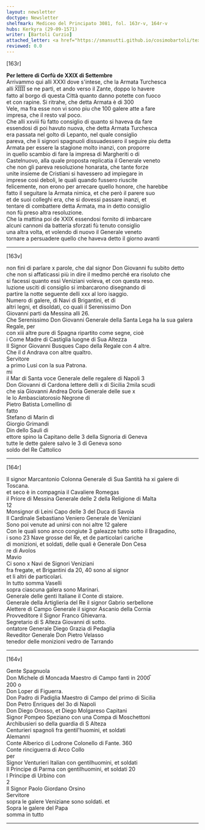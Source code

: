 ```yaml
---
layout: newsletter
doctype: Newsletter
shelfmark: Mediceo del Principato 3081, fol. 163r-v, 164r-v
hubs: Kerkyra (29-09-1571)
writer: [Bartoli Curzio]
attached_letter: <a href="https://smansutti.github.io/cosimobartoli/texts/TBD/">TBD</a>
reviewed: 0.0
---
```


[163r]  
  
  
<strong>Per lettere di Corfù de XXIX di Settembre</strong>  
Arrivammo qui alli XXXI dove s'intese, che la Armata Turchesca  
alli X̅I̅I̅I̅I̅ se ne partì, et ando verso il Zante, doppo lo havere  
fatto al borgo di questa Città quanto danno potette con fuoco  
et con rapine. Si ritrahe, che detta Armata è di 300  
Vele, ma fra esse non vi sono piu che 100 galere atte a fare  
impresa, che il resto val poco.  
Che alli xxviii fù fatto consiglio di quanto si haveva da fare  
essendosi di poi havuto nuova, che detta Armata Turchesca  
era passata nel golto di Lepanto, nel quale consiglio  
pareva, che li signori spagnuoli dissuadessero il seguire piu detta  
Armata per essere la stagione molto inanzi, con proporre  
in quello scambio di fare la impresa di Margheriti o di  
Castelnuovo, alla quale proposta replicatia il Generale veneto  
che non gli pareva resoluzione honarata, che tante forze  
unite insieme de Cristiani si havessero ad impiegare in  
imprese così deboli, le quali quando fussero riuscite  
felicemente, non erono per arrecare quello honore, che harebbe  
fatto il seguitare la Armata nimica, et che però il parere suo  
et de suoi colleghi era, che si dovessi passare inanzi, et  
tentare di combattere detta Armata, ma in detto consiglio  
non fù preso altra resoluzione.  
Che la mattina poi de XXIX essendosi fornito di imbarcare  
alcuni cannoni da batteria sforzati fù tenuto consiglio  
una altra volta, et volendo di nuovo il Generale veneto  
tornare a persuadere quello che haveva detto il giorno avanti  
  
---  

[163v]  
  
  
non finì di parlare x parole, che dal signor Don Giovanni fu subito detto  
che non si affaticassi più in dire il medmo perché era risoluto che  
si facessi quanto essi Veniziani voleva, et con questa reso.  
luzione usciti di consiglio si imbarcarono disegnando di  
partire la notte seguente delli xxx al loro isaggio.  
Numero di galere, di Navi di Brigantini, et di  
altri legni, et disoldati, co quali il Serenissimo Don  
Giovanni parti da Messina alli 26.  
Che Serenissimo Don Giovanni Generale della Santa Lega ha la sua galera Regale, per  
con xiii altre pure di Spagna ripartito come segne, cioè  
i Come Madre di Castiglia luogne di Sua Altezza  
Il Signor Giovanni Busques Capo della Regale con 4 altre.  
Che il d Andrava con altre qualtro.  
Servitore  
a primo Lusi con la sua Patrona.  
mi  
il Mar di Santa voce Generale delle regalere di Napoli 3  
Don Giovanni di Cardona lettere delli x di Sicilia 2mila scudi  
che sia Giovanni Andrea Doria Generale delle sue x  
le lo Ambasciatorosio Negrone di  
Pietro Batista Lomellino di  
fatto  
Stefano di Marin di  
Giorgio Grimandi  
Din dello Sauli di  
ettore spino la Capitano delle 3 della Signoria di Geneva  
tutte le dette galere salvo le 3 di Geneva sono  
soldo del Re Cattolico  
  
---  

[164r]  
  
  
Il signor Marcantonio Colonna Generale di Sua Santità ha xi galere di Toscana.  
et seco è in compagnia il Cavaliere Romegas  
il Priore di Messina Generale delle 2 della Religione di Malta  
12  
Monsignor di Leini Capo delle 3 del Duca di Savoia  
Il Cardinale Sebastiano Veniero Generale de Veniziani  
Sono poi venute ad unirsi con noi altre 12 galere  
Con le quali sono anco congiute 3 galeazze tutto sotto il Bragadino,  
i sono 23 Nave grosse del Re, et de particolari cariche  
di monizioni, et soldati, delle quali è Generale Don Cesa  
re di Avolos  
Mavio  
Ci sono x Navi de Signori Veniziani  
fra fregate, et Brigantini da 20, 40 sono al signor  
et li altri de particolari.  
In tutto somma Vaselli  
sopra ciascuna galera sono Marinari.  
Generale delle genti Italiane il Conte di staiore.  
Generale della Artiglieria del Re il signor Gabrio serbellone  
Alettere di Campo Generale il signor Ascanio della Cornia  
Provveditore il Signor Franco Ghievarra.  
Segretario di S Alteza Giovanni di sotto.  
ontatore Generale Diego Grazia di Pedaglia  
Reveditor Generale Don Pietro Velasso  
tenedor delle monizioni vedro de Tarrando  
  
---  

[164v]  
  
  
Gente Spagnuola  
Don Michele di Moncada Maestro di Campo fanti in 2000̅  
200 o  
Don Loper di Figuerra.  
Don Padro di Padiglia Maestro di Campo del primo di Sicilia  
Don Petro Enriques del 3o di Napoli  
Don Diego Orosso, et Diego Molgareso Capitani  
Signor Pompeo Speziano con una Compa di Moschettoni  
Archibusieri so della guardia di S Alteza  
Centurieri spagnoli fra gentil'huomini, et soldati  
Alemanni  
Conte Alberico di Lodrone Colonello di Fante. 360  
Conte rinciguerra di Arco Collo  
per  
Signor Venturieri Italian con gentilhuomini, et soldati  
Il Principe di Parma con gentilhuomini, et soldati 20  
I Principe di Urbino con  
2  
Il Signor Paolo Giordano Orsino  
Servitore  
sopra le galere Veniziane sono soldati. et  
Sopra le galere del Papa  
somma in tutto  
  
---  

